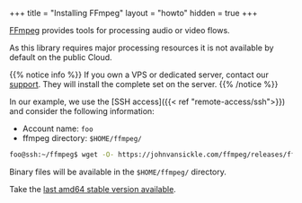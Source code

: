+++
title = "Installing FFmpeg"
layout = "howto"
hidden = true
+++

[FFmpeg](https://www.ffmpeg.org/) provides tools for processing audio or video flows.

As this library requires major processing resources it is not available by default on the public Cloud.

{{% notice info %}}
If you own a VPS or dedicated server, contact our [support](https://admin.alwaysdata.com/support/add/). They will install the complete set on the server.
{{% /notice %}}

In our example, we use the [SSH access]({{< ref "remote-access/ssh">}}) and consider the following information:

- Account name: `foo`
- ffmpeg directory: `$HOME/ffmpeg/`

```sh
foo@ssh:~/ffmpeg$ wget -O- https://johnvansickle.com/ffmpeg/releases/ffmpeg-release-amd64-static.tar.xz|tar xJf --strip-components=1
```

Binary files will be available in the `$HOME/ffmpeg/` directory.

Take the [last amd64 stable version available](https://johnvansickle.com/ffmpeg/).
